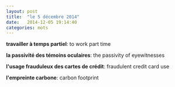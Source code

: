 ```yaml
---
layout: post
title:  "le 5 décembre 2014"
date:   2014-12-05 19:14:40
categories: mots
---
```


**travailler à temps partiel**: to work part time

**la passivité des témoins oculaires**: the passivity of eyewitnesses

**l'usage frauduleux des cartes de crédit**: fraudulent credit card use

**l'empreinte carbone**: carbon footprint
